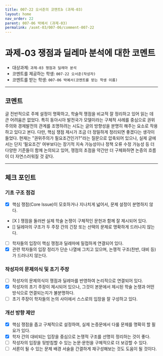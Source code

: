 ```yaml
---
title: 007-22 오서준의 코멘트b (과제-03) 
layout: home
nav_order: 22
parent: 007-06 박예서 (과제-03)
permalink: /asmt-03/007-06/comment-007-22
---
```


# 과제-03 쟁점과 딜레마 분석에 대한 코멘트

- 대상과제: `과제-03 쟁점과 딜레마 분석`
- 코멘트를 제공하는 학생: `007-22 오서준(작성자)` 
- 코멘트를 받는 학생: `007-06 박예서(코멘트를 받는 학생 이름)` 

---

## 코멘트

글 전반적으로 주제 설정이 명확하고, 학술적 쟁점을 비교적 잘 정리하고 있어 읽는 데 큰 어려움은 없었다. 특히 동아시아 발전국가 모델이라는 구체적 사례를 중심으로 권위주의와 경제발전의 관계를 조명하려는 시도는 글의 방향성을 분명히 해주는 요소로 작용하고 있다고 본다. 다만, 핵심 쟁점 제시가 조금 더 정밀하게 정리되면 좋겠다는 생각이 들었다. 현재는 "권위주의가 필요조건인가?"라는 질문으로 압축되어 있으나, 실제 글에서는 단지 ‘필요조건’ 여부보다는 장기적 지속 가능성이나 정책 오류 수정 가능성 등 더 다양한 기준들이 함께 논의되고 있어, 쟁점의 초점을 약간만 더 구체화하면 논증의 흐름이 더 자연스러워질 것 같다.

---

## 체크 포인트

### **기초 구조 점검**
- [x] 핵심 쟁점(Core Issue)이 모호하거나 지나치게 넓어서, 문제 설정이 분명하지 않다.
- [X ] 쟁점을 둘러싼 실제 학술 논쟁이 구체적인 문헌과 함께 잘 제시되어 있다.
- [] 딜레마의 구조가 두 주장 간의 긴장 또는 선택의 문제로 명확하게 드러나지 않는다.
- [ ] 학자들의 입장이 핵심 쟁점과 딜레마에 밀접하게 연결되어 있다.
- [x] 관련 학자들의 입장 정리가 단순 나열에 그치고 있으며, 논쟁적 구조(찬반, 대비 등)가 드러나지 않는다.

### **작성자의 문제의식 및 초기 주장**
- [ ] 작성자의 문제의식이 쟁점과 딜레마를 반영하여 논리적으로 연결되어 있다.
- [x] 작성자의 초기 주장이 제시되어 있으나, 그것이 본문에서 제시된 학술 논쟁과 어떤 방식으로 연결되는지가 불분명하다.
- [ ] 초기 주장이 학자들의 논의 사이에서 스스로의 입장을 잘 구성하고 있다.

### **개선 방향 제안**
- [x] 핵심 쟁점을 좁고 구체적으로 설정하여, 실제 논증문에서 다룰 문제를 명확히 할 필요가 있다.
- [x] 학자 간의 대비되는 입장을 중심으로 논쟁적 구조를 선명히 정리하는 것이 좋다.
- [ ] 작성자의 입장을 뒷받침할 수 있는 논문·문헌을 구체적으로 더 보강할 수 있다.
- [ ] 서론이 될 수 있는 문제 배경 서술을 간결하게 재구성해보는 것도 도움이 될 것이다.
